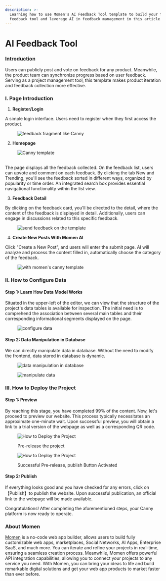 ```yaml
---
description: >-
  Learning how to use Momen's AI Feedback Tool template to build your first
  feedback tool and leverage AI in feedback management in this article.
---
```


# AI Feedback Tool

### **Introduction**

Users can publicly post and vote on feedback for any product. Meanwhile, the product team can synchronize progress based on user feedback. Serving as a project management tool, this template makes product iteration and feedback collection more effective.

### **I. Page Introduction**

1. **Register/Login**

A simple login interface. Users need to register when they first access the product.

<figure><img src="../.gitbook/assets/0 (20).png" alt="feedback fragment like Canny"><figcaption></figcaption></figure>

2. **Homepage**

<figure><img src="../.gitbook/assets/1 (20).png" alt="Canny template"><figcaption></figcaption></figure>

\
The page displays all the feedback collected. On the feedback list, users can upvote and comment on each feedback. By clicking the tab New and Trending, you'll see the feedback sorted in different ways, organized by popularity or time order. An integrated search box provides essential navigational functionality within the list view.

3. **Feedback Detail**

By clicking on the feedback card, you'll be directed to the detail, where the content of the feedback is displayed in detail. Additionally, users can engage in discussions related to this specific feedback.

<figure><img src="../.gitbook/assets/2 (17).png" alt="send feedback on the template"><figcaption></figcaption></figure>

4. **Create New Posts With Momen AI**

Click "Create a New Post", and users will enter the submit page. AI will analyze and process the content filled in, automatically choose the category of the feedback.

<figure><img src="../.gitbook/assets/4 (12).png" alt=" with momen&#x27;s canny template "><figcaption></figcaption></figure>

### **II. How to Configure Data**

#### **Step 1: Learn How Data Model Works**

Situated in the upper-left of the editor, we can view that the structure of the project's data tables is available for inspection. The initial need is to comprehend the association between several main tables and their corresponding informational segments displayed on the page.

<figure><img src="../.gitbook/assets/5 (7).png" alt="configure data"><figcaption></figcaption></figure>

#### **Step 2: Data Manipulation in Database**

We can directly manipulate data in database. Without the need to modify the frontend, data stored in database is dynamic.

<figure><img src="../.gitbook/assets/6 (7).png" alt="data manipulation in database"><figcaption></figcaption></figure>

<figure><img src="../.gitbook/assets/7 (5).png" alt="manipulate data"><figcaption></figcaption></figure>

### **III. How to Deploy the Project**

#### **Step 1: Preview**

By reaching this stage, you have completed 99% of the content. Now, let's proceed to preview our website. This process typically necessitates an approximate one-minute wait. Upon successful preview, you will obtain a link to a trial version of the webpage as well as a corresponding QR code.

<figure><img src="../.gitbook/assets/8 (3).png" alt="How to Deploy the Project"><figcaption><p>Pre-release the project</p></figcaption></figure>



<figure><img src="../.gitbook/assets/9 (2).png" alt="How to Deploy the Project"><figcaption><p>Successful Pre-release, publish Button Activated</p></figcaption></figure>

#### **Step 2: Publish**

If everything looks good and you have checked for any errors, click on【Publish】to publish the website. Upon successful publication, an official link to the webpage will be made available.

Congratulations! After completing the aforementioned steps, your Canny platform is now ready to operate.



### **About Momen**

[Momen](https://momen.app/?channel=blog-about) is a no-code web app builder, allows users to build fully customizable web apps, marketplaces, Social Networks, AI Apps, Enterprise SaaS, and much more. You can iterate and refine your projects in real-time, ensuring a seamless creation process. Meanwhile, Momen offers powerful API integration capabilities, allowing you to connect your projects to any service you need. With Momen, you can bring your ideas to life and build remarkable digital solutions and get your web app products to market faster than ever before.
